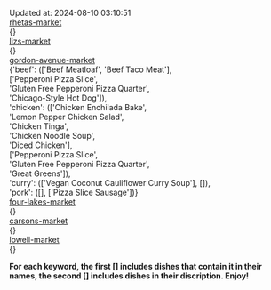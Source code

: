 Updated at: 2024-08-10 03:10:51  
[rhetas-market](https://wisc-housingdining.nutrislice.com/menu/rhetas-market/dinner/2024-08-10)  
{}  
[lizs-market](https://wisc-housingdining.nutrislice.com/menu/lizs-market/dinner/2024-08-10)  
{}  
[gordon-avenue-market](https://wisc-housingdining.nutrislice.com/menu/gordon-avenue-market/dinner/2024-08-10)  
{'beef': (['Beef Meatloaf', 'Beef Taco Meat'],  
          ['Pepperoni Pizza Slice',  
           'Gluten Free Pepperoni Pizza Quarter',  
           'Chicago-Style Hot Dog']),  
 'chicken': (['Chicken Enchilada Bake',  
              'Lemon Pepper Chicken Salad',  
              'Chicken Tinga',  
              'Chicken Noodle Soup',  
              'Diced Chicken'],  
             ['Pepperoni Pizza Slice',  
              'Gluten Free Pepperoni Pizza Quarter',  
              'Great Greens']),  
 'curry': (['Vegan Coconut Cauliflower Curry Soup'], []),  
 'pork': ([], ['Pizza Slice Sausage'])}  
[four-lakes-market](https://wisc-housingdining.nutrislice.com/menu/four-lakes-market/dinner/2024-08-10)  
{}  
[carsons-market](https://wisc-housingdining.nutrislice.com/menu/carsons-market/dinner/2024-08-10)  
{}  
[lowell-market](https://wisc-housingdining.nutrislice.com/menu/lowell-market/dinner/2024-08-10)  
{}  
  
**For each keyword, the first [] includes dishes that contain it in their names, the second [] includes dishes in their discription. Enjoy!**  

